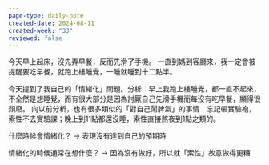 ```yaml
---
page-type: daily-note
created-date: 2024-08-11
created-week: "33"
reviewed: false
---
```

今天早上起床，沒先弄早餐，反而先滑了手機。
一直到媽到客廳來，我一定會被提醒要吃早餐，就跑上樓睡覺，一睡就睡到十二點半。

今天提到了我自己的「情緒化」問題。分析：早上我跑上樓睡覺，都一直不起來，不全然是想睡覺，而有很大部分是因為討厭自己先滑手機而每沒有吃早餐，顯得很頹廢。
向以前分析，也有很多類似的「對自己鬧脾氣」的事情：忘記帶實驗袍，索性不去實驗課；晚上到11點都還沒睡，索性直接熬夜到1點之類的。

什麼時候會情緒化？
-> 表現沒有達到自己的預期時

情緒化的時候通常在想什麼？
-> 因為沒有做好，所以就「索性」故意做得更糟


